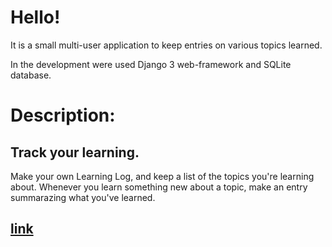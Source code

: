 # Hello!

It is a small multi-user application to keep entries on various topics learned.

In the development were used Django 3 web-framework and SQLite database.

# Description:
## Track your learning.

Make your own Learning Log, and keep a list of the topics you're learning about. Whenever you learn something new about a topic, make an entry summarazing what you've learned.

## [link](https://ll-ag.herokuapp.com/)